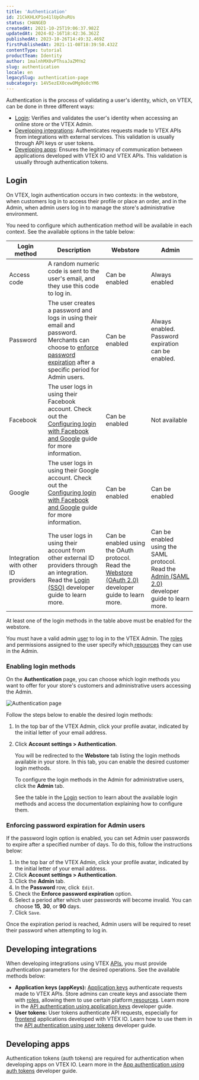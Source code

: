 ```yaml
---
title: 'Authentication'
id: 21CkKHLKP1o41lUpGhuRUs
status: CHANGED
createdAt: 2021-10-25T19:06:37.982Z
updatedAt: 2024-02-16T18:42:36.362Z
publishedAt: 2023-10-26T14:49:32.469Z
firstPublishedAt: 2021-11-08T18:39:50.432Z
contentType: tutorial
productTeam: Identity
author: 1malnhMX0vPThsaJaZMYm2
slug: authentication
locale: en
legacySlug: authentication-page
subcategory: 14V5ezEX0cewOMg0o0cYM6
---
```


Authentication is the process of validating a user's identity, which, on VTEX, can be done in three different ways:

* [Login](#login): Verifies and validates the user's identity when accessing an online store or the VTEX Admin.
* [Developing integrations](#developing-integrations): Authenticates requests made to VTEX APIs from integrations with external services. This validation is usually through API keys or user tokens.
* [Developing apps](#developing-apps): Ensures the legitimacy of communication between applications developed with VTEX IO and VTEX APIs. This validation is usually through authentication tokens.

## Login

On VTEX, login authentication occurs in two contexts: in the webstore, when customers log in to access their profile or place an order, and in the Admin, when admin users log in to manage the store's administrative environment.

You need to configure which authentication method will be available in each context. See the available options in the table below:

| Login method | Description | Webstore | Admin |
|---|---|---|---|
| Access code | A random numeric code is sent to the user's email, and they use this code to log in. | Can be enabled | Always enabled |
| Password | The user creates a password and logs in using their email and password. Merchants can choose to [enforce password expiration](#enforcing-password-expiration) after a specific period for Admin users. | Can be enabled | Always enabled. Password expiration can be enabled. |
| Facebook | The user logs in using their Facebook account. Check out the [Configuring login with Facebook and Google](https://help.vtex.com/en/tutorial/configurar-login-com-facebook-e-google--tutorials_513) guide for more information. | Can be enabled | Not available |
| Google | The user logs in using their Google account. Check out the [Configuring login with Facebook and Google](https://help.vtex.com/en/tutorial/configurar-login-com-facebook-e-google--tutorials_513) guide for more information. | Can be enabled | Can be enabled |
| Integration with other ID providers | The user logs in using their account from other external ID providers through an integration. Read the [Login (SSO)](https://developers.vtex.com/docs/guides/login-integration-guide) developer guide to learn more. | Can be enabled using the OAuth protocol.  Read the [Webstore (OAuth 2.0)](https://developers.vtex.com/docs/guides/login-integration-guide-webstore-oauth2) developer guide to learn more. | Can be enabled using the SAML protocol. Read the [Admin (SAML 2.0)](https://developers.vtex.com/docs/guides/login-integration-guide-admin-saml2) developer guide to learn more. |

<div class="alert alert-info">
  <p>At least one of the login methods in the table above must be enabled for the webstore.</p>
</div>

<div class="alert alert-warning">
  <p>You must have a valid admin <a href="https://help.vtex.com/en/tutorial/managing-users--tutorials_512">user</a> to log in to the VTEX Admin. The <a href="https://help.vtex.com/en/tutorial/roles--7HKK5Uau2H6wxE1rH5oRbc">roles</a> and permissions assigned to the user specify which<a href="https://help.vtex.com/en/tutorial/license-manager-resources--3q6ztrC8YynQf6rdc6euk3"> resources</a> they can use in the Admin.</p>
</div>

### Enabling login methods

On the **Authentication** page, you can choose which login methods you want to offer for your store's customers and administrative users accessing the Admin.

![Authentication page](//images.ctfassets.net/alneenqid6w5/6cbXmuu9GiTfuYnIsuFKQp/06ed0a952614213a04bc68fc8fa5fa4e/Tela_de_Autentica____o_EN.png)

Follow the steps below to enable the desired login methods:

1. In the top bar of the VTEX Admin, click your profile avatar, indicated by the initial letter of your email address.
2. Click **Account settings > Authentication**.

    You will be redirected to the **Webstore** tab listing the login methods available in your store. In this tab, you can enable the desired customer login methods.

    To configure the login methods in the Admin for administrative users, click the **Admin** tab.

    See the table in the [Login](#login) section to learn about the available login methods and access the documentation explaining how to configure them.

### Enforcing password expiration for Admin users

If the password login option is enabled, you can set Admin user passwords to expire after a specified number of days. To do this, follow the instructions below:

1. In the top bar of the VTEX Admin, click your profile avatar, indicated by the initial letter of your email address.
2. Click **Account settings > Authentication**.
3. Click the **Admin** tab.
4. In the **Password** row, click` Edit`. 
5. Check the **Enforce password expiration** option.
6. Select a period after which user passwords will become invalid. You can choose **15**, **30**, or **90** days.
7. Click `Save`.

Once the expiration period is reached, Admin users will be required to reset their password when attempting to log in.

## Developing integrations

When developing integrations using VTEX [APIs](https://developers.vtex.com/docs/guides/getting-started), you must provide authentication parameters for the desired operations. See the available methods below:

- **Application keys (appKeys):** [Application keys](https://help.vtex.com/en/tutorial/application-keys--2iffYzlvvz4BDMr6WGUtet) authenticate requests made to VTEX APIs. Store admins can create keys and associate them with [roles](https://help.vtex.com/en/tutorial/roles--7HKK5Uau2H6wxE1rH5oRbc), allowing them to use certain platform[ resources](https://help.vtex.com/en/tutorial/license-manager-resources--3q6ztrC8YynQf6rdc6euk3). Learn more in the [API authentication using application keys](https://developers.vtex.com/docs/guides/api-authentication-using-application-keys) developer guide.
-	**User tokens:** User tokens authenticate API requests, especially for[ frontend](https://help.vtex.com/en/tracks/store-development--3fHF3GIjK8UugnQKIakpl9/5DTcawNjc5MovtD7HNqURl) applications developed with VTEX IO. Learn how to use them in the [API authentication using user tokens](https://developers.vtex.com/docs/guides/api-authentication-using-user-tokens) developer guide.

## Developing apps

Authentication tokens (auth tokens) are required for authentication when developing apps on VTEX IO. Learn more in the [App authentication using auth tokens](https://developers.vtex.com/docs/guides/app-authentication-using-auth-tokens) developer guide.
